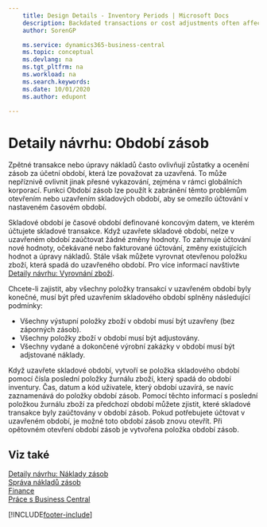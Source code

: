 ```yaml
---
    title: Design Details - Inventory Periods | Microsoft Docs
    description: Backdated transactions or cost adjustments often affect balances and stock valuations for accounting periods that may be considered closed. This can have adverse effects on accurate reporting, especially within global corporations. The Inventory Periods feature can be used to avoid such problems by opening or closing inventory periods to limit posting in a set period of time.
    author: SorenGP

    ms.service: dynamics365-business-central
    ms.topic: conceptual
    ms.devlang: na
    ms.tgt_pltfrm: na
    ms.workload: na
    ms.search.keywords:
    ms.date: 10/01/2020
    ms.author: edupont

---
```

# Detaily návrhu: Období zásob
Zpětné transakce nebo úpravy nákladů často ovlivňují zůstatky a ocenění zásob za účetní období, která lze považovat za uzavřená. To může nepříznivě ovlivnit jinak přesné vykazování, zejména v rámci globálních korporací. Funkci Období zásob lze použít k zabránění těmto problémům otevřením nebo uzavřením skladových období, aby se omezilo účtování v nastaveném časovém období.

Skladové období je časové období definované koncovým datem, ve kterém účtujete skladové transakce. Když uzavřete skladové období, nelze v uzavřeném období zaúčtovat žádné změny hodnoty. To zahrnuje účtování nové hodnoty, očekávané nebo fakturované účtování, změny existujících hodnot a úpravy nákladů. Stále však můžete vyrovnat otevřenou položku zboží, která spadá do uzavřeného období. Pro více informací navštivte [Detaily návrhu: Vyrovnání zboží](design-details-item-application.md).

Chcete-li zajistit, aby všechny položky transakcí v uzavřeném období byly konečné, musí být před uzavřením skladového období splněny následující podmínky:

- Všechny výstupní položky zboží v období musí být uzavřeny (bez záporných zásob).
- Všechny položky zboží v období musí být adjustovány.
- Všechny vydané a dokončené výrobní zakázky v období musí být adjstované náklady.

Když uzavřete skladové období, vytvoří se položka skladového období pomocí čísla poslední položky žurnálu zboží, který spadá do období inventury. Čas, datum a kód uživatele, který období uzavírá, se navíc zaznamenává do položky období zásob. Pomocí těchto informací s poslední položkou žurnálu zboží za předchozí období můžete zjistit, které skladové transakce byly zaúčtovány v období zásob. Pokud potřebujete účtovat v uzavřeném období, je možné toto období zásob znovu otevřít. Při opětovném otevření období zásob je vytvořena položka období zásob.

## Viz také
[Detaily návrhu: Náklady zásob](design-details-inventory-costing.md)  
[Správa nákladů zásob](finance-manage-inventory-costs.md)  
[Finance](finance.md)  
[Práce s Business Central](ui-work-product.md)


[!INCLUDE[footer-include](includes/footer-banner.md)]